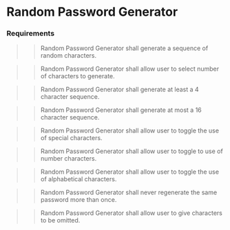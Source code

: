 # Random Password Generator

### Requirements

>> Random Password Generator shall generate a sequence of random characters.

>> Random Password Generator shall allow user to select number of characters to generate.

>> Random Password Generator shall generate at least a 4 character sequence.

>> Random Password Generator shall generate at most a 16 character sequence.

>> Random Password Generator shall allow user to toggle the use of special characters.

>> Random Password Generator shall allow user to toggle to use of number characters.

>> Random Password Generator shall allow user to toggle the use of alphabetical characters.

>> Random Password Generator shall never regenerate the same password more than once.

>> Random Password Generator shall allow user to give characters to be omitted.